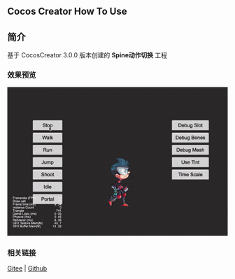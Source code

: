 ## Cocos Creator How To Use

## 简介

基于 CocosCreator 3.0.0 版本创建的 **Spine动作切换** 工程

### 效果预览
![image](../../gif/202203/2022030226.gif)

### 相关链接
[Gitee](https://gitee.com/mirrors_cocos-creator/test-cases-3d/tree/v3.0/assets/cases/spine) | [Github](https://github.com/cocos-creator/test-cases-3d/tree/v3.0/assets/cases/spine)